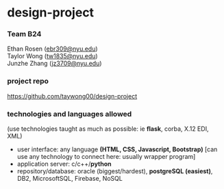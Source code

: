 # design-project

### Team B24
Ethan Rosen (ebr309@nyu.edu) <br>
Taylor Wong (tw1835@nyu.edu) <br>
Junzhe Zhang (jz3709@nyu.edu) <br>

### project repo
https://github.com/taywong00/design-project

### technologies and languages allowed
(use technologies taught as much as possible: ie <b>flask</b>, corba, X.12 EDI, XML)
- user interface: any language <b>(HTML, CSS, Javascript, Bootstrap)</b>
[can use any technology to connect here: usually wrapper program]
- application server: c/c++/<b>python</b>
- repository/database: oracle (biggest/hardest), <b>postgreSQL (easiest)</b>, DB2, MicrosoftSQL, Firebase, NoSQL
